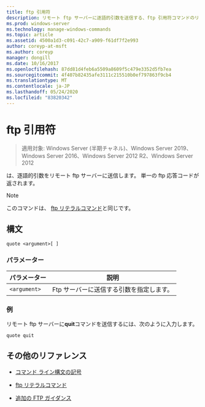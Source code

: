 ```yaml
---
title: ftp 引用符
description: リモート ftp サーバーに逐語的引数を送信する、ftp 引用符コマンドのリファレンストピックです。
ms.prod: windows-server
ms.technology: manage-windows-commands
ms.topic: article
ms.assetid: 4500a1d3-c091-42c7-a909-f61df7f2e993
author: coreyp-at-msft
ms.author: coreyp
manager: dongill
ms.date: 10/16/2017
ms.openlocfilehash: 87dd81d4feb6a5509a8609f5c479e3352d5fb7ea
ms.sourcegitcommit: 4f407b82435afe3111c215510b0ef797863f9cb4
ms.translationtype: MT
ms.contentlocale: ja-JP
ms.lasthandoff: 05/24/2020
ms.locfileid: "83820342"
---
```

# <a name="ftp-quote"></a>ftp 引用符

> 適用対象: Windows Server (半期チャネル)、Windows Server 2019、Windows Server 2016、Windows Server 2012 R2、Windows Server 2012

は、逐語的引数をリモート ftp サーバーに送信します。 単一の ftp 応答コードが返されます。

> [!NOTE]
> このコマンドは、 [ftp リテラルコマンド](ftp-literal_1.md)と同じです。

## <a name="syntax"></a>構文

```
quote <argument>[ ]
```

### <a name="parameters"></a>パラメーター

| パラメーター | 説明 |
| --------- | ----------- |
| `<argument>` | Ftp サーバーに送信する引数を指定します。 |

### <a name="examples"></a>例

リモート ftp サーバーに**quit**コマンドを送信するには、次のように入力します。

```
quote quit
```

## <a name="additional-references"></a>その他のリファレンス

- [コマンド ライン構文の記号](command-line-syntax-key.md)

- [ftp リテラルコマンド](ftp-literal_1.md)

- [追加の FTP ガイダンス](https://docs.microsoft.com/previous-versions/orphan-topics/ws.10/cc756013(v=ws.10))